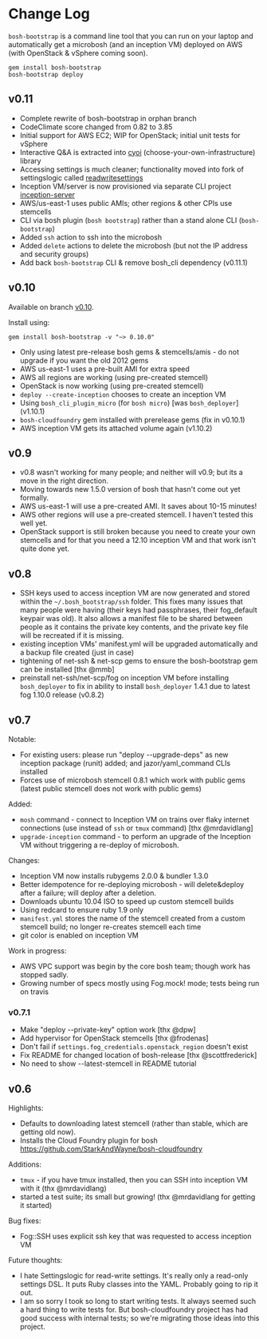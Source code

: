 # Change Log

`bosh-bootstrap` is a command line tool that you can run on your laptop and automatically get a microbosh (and an inception VM) deployed on AWS (with OpenStack & vSphere coming soon).

    gem install bosh-bootstrap
    bosh-bootstrap deploy

## v0.11

* Complete rewrite of bosh-bootstrap in orphan branch
* CodeClimate score changed from 0.82 to 3.85
* Initial support for AWS EC2; WIP for OpenStack; initial unit tests for vSphere
* Interactive Q&A is extracted into [cyoi](https://github.com/drnic/cyoi) (choose-your-own-infrastructure) library
* Accessing settings is much cleaner; functionality moved into fork of settingslogic called [readwritesettings](https://github.com/drnic/readwritesettings)
* Inception VM/server is now provisioned via separate CLI project [inception-server](https://github.com/drnic/inception-server)
* AWS/us-east-1 uses public AMIs; other regions & other CPIs use stemcells
* CLI via bosh plugin (`bosh bootstrap`) rather than a stand alone CLI (`bosh-bootstrap`)
* Added `ssh` action to ssh into the microbosh
* Added `delete` actions to delete the microbosh (but not the IP address and security groups)
* Add back `bosh-bootstrap` CLI & remove bosh_cli dependency (v0.11.1)

## v0.10

Available on branch [v0.10](https://github.com/StarkAndWayne/bosh-bootstrap/tree/v0.10).

Install using:

    gem install bosh-bootstrap -v "~> 0.10.0"

* Only using latest pre-release bosh gems & stemcells/amis - do not upgrade if you want the old 2012 gems
* AWS us-east-1 uses a pre-built AMI for extra speed
* AWS all regions are working (using pre-created stemcell)
* OpenStack is now working (using pre-created stemcell)
* `deploy --create-inception` chooses to create an inception VM
* Using `bosh_cli_plugin_micro` (for `bosh micro`) [was `bosh_deployer`]  (v1.10.1)
* `bosh-cloudfoundry` gem installed with prerelease gems (fix in v0.10.1)
* AWS inception VM gets its attached volume again (v1.10.2)

## v0.9

* v0.8 wasn't working for many people; and neither will v0.9; but its a move in the right direction.
* Moving towards new 1.5.0 version of bosh that hasn't come out yet formally.
* AWS us-east-1 will use a pre-created AMI. It saves about 10-15 minutes!
* AWS other regions will use a pre-created stemcell. I haven't tested this well yet.
* OpenStack support is still broken because you need to create your own stemcells and for that you need a 12.10 inception VM and that work isn't quite done yet.

## v0.8

* SSH keys used to access inception VM are now generated and stored within the `~/.bosh_bootstrap/ssh` folder. This fixes many issues that many people were having (their keys had passphrases, their fog_default keypair was old). It also allows a manifest file to be shared between people as it contains the private key contents, and the private key file will be recreated if it is missing.
* existing inception VMs' manifest.yml will be upgraded automatically and a backup file created (just in case)
* tightening of net-ssh & net-scp gems to ensure the bosh-bootstrap gem can be installed [thx @mmb]
* preinstall net-ssh/net-scp/fog on inception VM before installing `bosh_deployer` to fix in ability to install `bosh_deployer` 1.4.1 due to latest fog 1.10.0 release (v0.8.2)

## v0.7

Notable:

* For existing users: please run "deploy --upgrade-deps" as new inception package (runit) added; and jazor/yaml_command CLIs installed
* Forces use of microbosh stemcell 0.8.1 which work with public gems (latest public stemcell does not work with public gems)

Added:

* `mosh` command - connect to Inception VM on trains over flaky internet connections (use instead of `ssh` or `tmux` command) [thx @mrdavidlang]
* `upgrade-inception` command - to perform an upgrade of the Inception VM without triggering a re-deploy of microbosh.

Changes:

* Inception VM now installs rubygems 2.0.0 & bundler 1.3.0
* Better idempotence for re-deploying microbosh - will delete&deploy after a failure; will deploy after a deletion.
* Downloads ubuntu 10.04 ISO to speed up custom stemcell builds
* Using redcard to ensure ruby 1.9 only
* `manifest.yml` stores the name of the stemcell created from a custom stemcell build; no longer re-creates stemcell each time
* git color is enabled on inception VM

Work in progress:

* AWS VPC support was begin by the core bosh team; though work has stopped sadly.
* Growing number of specs mostly using Fog.mock! mode; tests being run on travis

### v0.7.1

* Make "deploy --private-key" option work [thx @dpw]
* Add hypervisor for OpenStack stemcells [thx @frodenas]
* Don't fail if `settings.fog_credentials.openstack_region` doesn't exist
* Fix README for changed location of bosh-release [thx @scottfrederick]
* No need to show  --latest-stemcell in README tutorial

## v0.6

Highlights:

* Defaults to downloading latest stemcell (rather than stable, which are getting old now).
* Installs the Cloud Foundry plugin for bosh https://github.com/StarkAndWayne/bosh-cloudfoundry

Additions:

* `tmux` - if you have tmux installed, then you can SSH into inception VM with it (thx @mrdavidlang)
* started a test suite; its small but growing! (thx @mrdavidlang for getting it started)

Bug fixes:

* Fog::SSH uses explicit ssh key that was requested to access inception VM

Future thoughts:

* I hate Settingslogic for read-write settings. It's really only a read-only settings DSL. It puts Ruby classes into the YAML. Probably going to rip it out.
* I am so sorry I took so long to start writing tests. It always seemed such a hard thing to write tests for. But bosh-cloudfoundry project has had good success with internal tests; so we're migrating those ideas into this project.